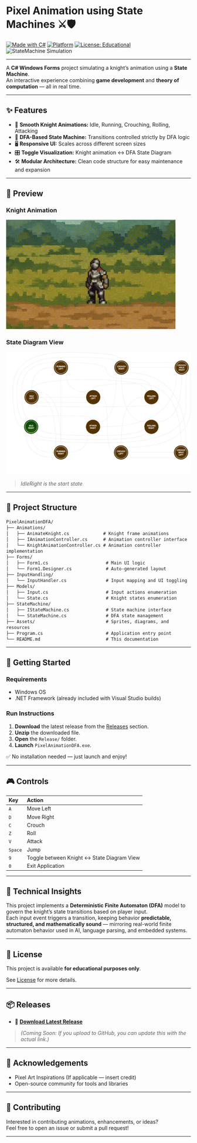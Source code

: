 
# Pixel Animation using State Machines ⚔️🛡

[![Made with C#](https://img.shields.io/badge/Made%20with-C%23-239120?style=for-the-badge&logo=c-sharp&logoColor=white)](https://learn.microsoft.com/en-us/dotnet/csharp/)
[![Platform](https://img.shields.io/badge/Platform-Windows-blue?style=for-the-badge&logo=windows&logoColor=white)](https://www.microsoft.com/en-us/windows)
[![License: Educational](https://img.shields.io/badge/License-Educational-lightgrey?style=for-the-badge)](#license)
![StateMachine Simulation](https://img.shields.io/badge/StateMachine-Simulation-%23FFA500?style=for-the-badge)

---

A **C# Windows Forms** project simulating a knight’s animation using a **State Machine**.  
An interactive experience combining **game development** and **theory of computation** — all in real time.

---

## ✨ Features

- 🎥 **Smooth Knight Animations:** Idle, Running, Crouching, Rolling, Attacking
- 🧠 **DFA-Based State Machine:** Transitions controlled strictly by DFA logic
- 🖥️ **Responsive UI:** Scales across different screen sizes
- 🎛️ **Toggle Visualization:** Knight animation ↔ DFA State Diagram
- 🛠️ **Modular Architecture:** Clean code structure for easy maintenance and expansion

---

## 📸 Preview

### Knight Animation
![Knight Animation Preview](PixelAnimationDFA/Assets/PixelAssets/knight-animation-preview.gif)

### State Diagram View
![State Diagram Preview](PixelAnimationDFA/Assets/PixelAssets/state-diagram-dark.png)

> *IdleRight is the start state*

---

## 📂 Project Structure

```
PixelAnimationDFA/
├── Animations/
│   ├── AnimateKnight.cs             # Knight frame animations
│   ├── IAnimationController.cs      # Animation controller interface
│   └── KnightAnimationController.cs # Animation controller implementation
├── Forms/
│   ├── Form1.cs                      # Main UI logic
│   └── Form1.Designer.cs             # Auto-generated layout
├── InputHandling/
│   └── InputHandler.cs               # Input mapping and UI toggling
├── Models/
│   ├── Input.cs                      # Input actions enumeration
│   └── State.cs                      # Knight states enumeration
├── StateMachine/
│   ├── IStateMachine.cs              # State machine interface
│   └── StateMachine.cs               # DFA state management
├── Assets/                           # Sprites, diagrams, and resources
├── Program.cs                        # Application entry point
└── README.md                         # This documentation
```

---

## 🚀 Getting Started

### Requirements

- Windows OS
- .NET Framework (already included with Visual Studio builds)

### Run Instructions

1. **Download** the latest release from the [Releases](#releases) section.
2. **Unzip** the downloaded file.
3. **Open** the `Release/` folder.
4. **Launch** `PixelAnimationDFA.exe`.

✅ No installation needed — just launch and enjoy!

---

## 🎮 Controls

| Key         | Action                              |
|:------------|:------------------------------------|
| `A`         | Move Left                           |
| `D`         | Move Right                          |
| `C`         | Crouch                              |
| `Z`         | Roll                                |
| `V`         | Attack                              |
| `Space`     | Jump                                |
| `9`         | Toggle between Knight ↔ State Diagram View |
| `0`         | Exit Application                    |

---

## 📖 Technical Insights

This project implements a **Deterministic Finite Automaton (DFA)** model to govern the knight’s state transitions based on player input.  
Each input event triggers a transition, keeping behavior **predictable, structured, and mathematically sound** — mirroring real-world finite automaton behavior used in AI, language parsing, and embedded systems.

---

## 📜 License

This project is available **for educational purposes only**.

See [License](#license) for more details.

---

## 📦 Releases

- 🔖 **[Download Latest Release](#)**

> *(Coming Soon: If you upload to GitHub, you can update this with the actual link.)*

---

## 🤝 Acknowledgements

- Pixel Art Inspirations (If applicable — insert credit)
- Open-source community for tools and libraries

---

## 🌟 Contributing

Interested in contributing animations, enhancements, or ideas?  
Feel free to open an issue or submit a pull request!

---
